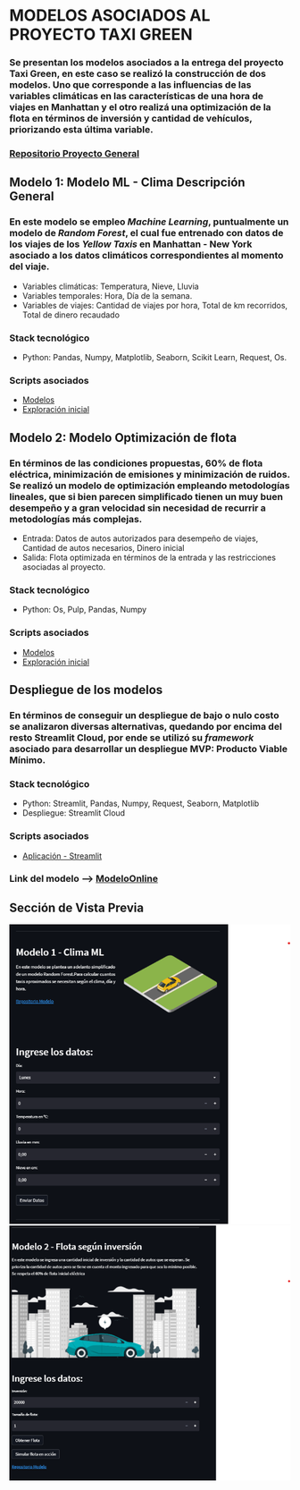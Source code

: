 # MODELOS ASOCIADOS AL PROYECTO TAXI GREEN 
### Se presentan los modelos asociados a la entrega del proyecto Taxi Green, en este caso se realizó la construcción de dos modelos. Uno que corresponde a las influencias de las variables climáticas en las características de una hora de viajes en Manhattan y el otro realizá una optimización de la flota en términos de inversión y cantidad de vehículos, priorizando esta última variable.

### [Repositorio Proyecto General](https://github.com/ramirou2/NY_TaxiGreen)

## Modelo 1: Modelo ML - Clima Descripción General
### En este modelo se empleo *Machine Learning*, puntualmente un modelo de *Random Forest*, el cual fue entrenado con datos de los viajes de los *Yellow Taxis* en Manhattan - New York asociado a los datos climáticos correspondientes al momento del viaje.
- Variables climáticas: Temperatura, Nieve, Lluvia
- Variables temporales: Hora, Día de la semana.
- Variables de viajes: Cantidad de viajes por hora, Total de km recorridos, Total de dinero recaudado

### Stack tecnológico 
- Python: Pandas, Numpy, Matplotlib, Seaborn, Scikit Learn, Request, Os.

### Scripts asociados
- [Modelos](./modelos_ml.py)
- [Exploración inicial](./EDA_models.ipynb)

## Modelo 2: Modelo Optimización de flota
### En términos de las condiciones propuestas, 60% de flota eléctrica, minimización de emisiones y minimización de ruidos. Se realizó un modelo de optimización empleando metodologías lineales, que si bien parecen simplificado tienen un muy buen desempeño y a gran velocidad sin necesidad de recurrir a metodologías más complejas.
- Entrada: Datos de autos autorizados para desempeño de viajes, Cantidad de autos necesarios, Dinero inicial
- Salida: Flota optimizada en términos de la entrada y las restricciones asociadas al proyecto.

### Stack tecnológico
- Python: Os, Pulp, Pandas, Numpy

### Scripts asociados
- [Modelos](./modelos_ml.py)
- [Exploración inicial](./EDA_models.ipynb)

## Despliegue de los modelos
### En términos de conseguir un despliegue de bajo o nulo costo se analizaron diversas alternativas, quedando por encima del resto **Streamlit Cloud**, por ende se utilizó su *framework* asociado para desarrollar un despliegue MVP: Producto Viable Mínimo.

### Stack tecnológico
- Python: Streamlit, Pandas, Numpy, Request, Seaborn, Matplotlib
- Despliegue: Streamlit Cloud

### Scripts asociados
- [Aplicación - Streamlit](./app.py)

### Link del modelo --> [ModeloOnline](https://taxigreenmodels-pf.streamlit.app)

## Sección de Vista Previa
![Captura de Pantalla 1](/src/screenshot1.png)
![Captura de Pantalla 2](/src/screenshot2.png)
